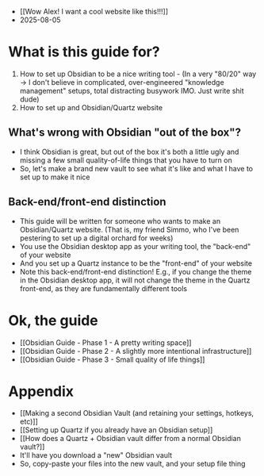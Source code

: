 - [[Wow Alex! I want a cool website like this!!!]]
- 2025-08-05
# What is this guide for?
1. How to set up Obsidian to be a nice writing tool
		- (In a very "80/20" way → I don't believe in complicated, over-engineered "knowledge management" setups, total distracting busywork IMO. Just write shit dude)
2. How to set up and Obsidian/Quartz website
## What's wrong with Obsidian "out of the box"?
- I think Obsidian is great, but out of the box it's both a little ugly and missing a few small quality-of-life things that you have to turn on
- So, let's make a brand new vault to see what it's like and what I have to set up to make it nice
## Back-end/front-end distinction
- This guide will be written for someone who wants to make an Obsidian/Quartz website. (That is, my friend Simmo, who I've been pestering to set up a digital orchard for weeks)
- You use the Obsidian desktop app as your writing tool, the "back-end" of your website
- And you set up a Quartz instance to be the "front-end" of your website
- Note this back-end/front-end distinction! E.g., if you change the theme in the Obsidian desktop app, it will not change the theme in the Quartz front-end, as they are fundamentally different tools
# Ok, the guide
- [[Obsidian Guide - Phase 1 - A pretty writing space]]
- [[Obsidian Guide - Phase 2 - A slightly more intentional infrastructure]]
- [[Obsidian Guide - Phase 3 - Small quality of life things]]
# Appendix
- [[Making a second Obsidian Vault (and retaining your settings, hotkeys, etc)]]
- [[Setting up Quartz if you already have an Obsidian setup]]
- [[How does a Quartz + Obsidian vault differ from a normal Obsidian vault?]]
- It'll have you download a "new" Obsidian vault
- So, copy-paste your files into the new vault, and your setup file thing